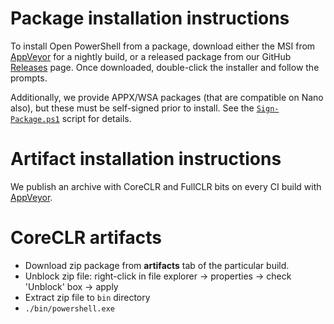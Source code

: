 Package installation instructions
=================================

To install Open PowerShell from a package, download either the MSI from
[AppVeyor][] for a nightly build, or a released package from our GitHub
[Releases][] page. Once downloaded, double-click the installer and follow the
prompts.

Additionally, we provide APPX/WSA packages (that are compatible on Nano also), but 
these must be self-signed prior to install. See the [`Sign-Package.ps1`][signing] script for details.

[releases]: https://github.com/PowerShell/PowerShell/releases
[signing]: ../../tools/Sign-Package.ps1

Artifact installation instructions
==================================

We publish an archive with CoreCLR and FullCLR bits on every CI build
with [AppVeyor][].

[appveyor]: https://ci.appveyor.com/project/PowerShell/powershell

CoreCLR artifacts
=================

* Download zip package from **artifacts** tab of the particular build.
* Unblock zip file: right-click in file explorer -> properties ->
  check 'Unblock' box -> apply
* Extract zip file to `bin` directory
* `./bin/powershell.exe`

